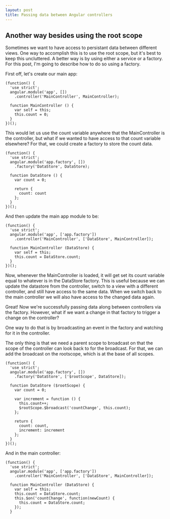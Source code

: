 ```yaml
---
layout: post
title: Passing data between Angular controllers
---
```


## Another way besides using the root scope

Sometimes we want to have access to persistant data between different views. One way to accomplish this is to use the root scope, but it's best to keep this uncluttered. A better way is by using either a service or a factory. For this post, I'm going to describe how to do so using a factory.

First off, let's create our main app:
```
(function() {
  'use strict';
  angular.module('app', [])
    .controller('MainController', MainController);
    
  function MainController () {
    var self = this;
    this.count = 0;
  }
})();
```
This would let us use the count variable anywhere that the MainController is the controller, but what if we wanted to have access to that count variable elsewhere? For that, we could create a factory to store the count data.
```
(function() {
  'use strict';
  angular.module('app.factory', [])
    .factory('DataStore', DataStore);
    
  function DataStore () {
    var count = 0;
    
    return {
      count: count
    };
  }
})();
```

And then update the main app module to be:
```
(function() {
  'use strict';
  angular.module('app', ['app.factory'])
    .controller('MainController', ['DataStore', MainController]);
    
  function MainController (DataStore) {
    var self = this;
    this.count = DataStore.count;
  }
})();
```
Now, whenever the MainController is loaded, it will get set its count variable equal to whatever is in the DataStore factory. This is useful because we can update the datastore from the controller, switch to a view with a different controller, and still have access to the same data. When we switch back to the main controller we will also have access to the changed data again.

Great! Now we're successfully passing data along between controllers via the factory. However, what if we want a change in that factory to trigger a change on the controller?

One way to do that is by broadcasting an event in the factory and watching for it in the controller.

The only thing is that we need a parent scope to broadcast on that the scope of the controller can look back to for the broadcast. For that, we can add the broadcast on the rootscope, which is at the base of all scopes.
```
(function() {
  'use strict';
  angular.module('app.factory', [])
    .factory('DataStore', ['$rootScope', DataStore]);
    
  function DataStore ($rootScope) {
    var count = 0;
    
    var increment = function () {
      this.count++;
      $rootScope.$broadcast('countChange', this.count);
    };
    
    return {
      count: count,
      increment: increment
    };
  }
})();
```
And in the main controller:
```
(function() {
  'use strict';
  angular.module('app', ['app.factory'])
    .controller('MainController', ['DataStore', MainController]);
    
  function MainController (DataStore) {
    var self = this;
    this.count = DataStore.count;
    this.$on('countChange', function(newCount) {
      this.count = DataStore.count;
    });
  }
```
